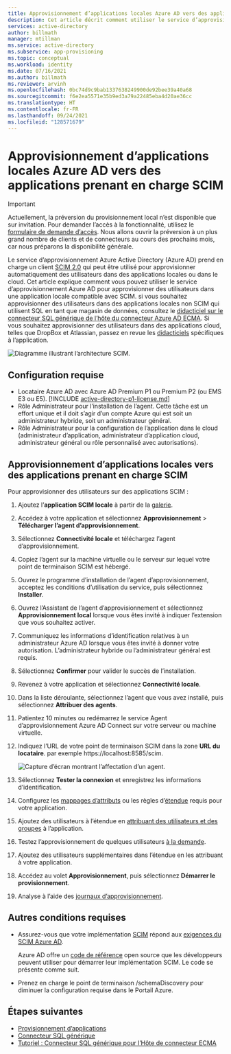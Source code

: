```yaml
---
title: Approvisionnement d’applications locales Azure AD vers des applications prenant en charge SCIM
description: Cet article décrit comment utiliser le service d’approvisionnement Azure AD pour approvisionner des utilisateurs dans une application locale compatible avec SCIM.
services: active-directory
author: billmath
manager: mtillman
ms.service: active-directory
ms.subservice: app-provisioning
ms.topic: conceptual
ms.workload: identity
ms.date: 07/16/2021
ms.author: billmath
ms.reviewer: arvinh
ms.openlocfilehash: 0bc74d9c9bab1337638249900de92bee39a40a68
ms.sourcegitcommit: f6e2ea5571e35b9ed3a79a22485eba4d20ae36cc
ms.translationtype: HT
ms.contentlocale: fr-FR
ms.lasthandoff: 09/24/2021
ms.locfileid: "128571679"
---
```

# <a name="azure-ad-on-premises-application-provisioning-to-scim-enabled-apps"></a>Approvisionnement d’applications locales Azure AD vers des applications prenant en charge SCIM

>[!IMPORTANT]
> Actuellement, la préversion du provisionnement local n’est disponible que sur invitation. Pour demander l’accès à la fonctionnalité, utilisez le [formulaire de demande d’accès](https://aka.ms/onpremprovisioningpublicpreviewaccess). Nous allons ouvrir la préversion à un plus grand nombre de clients et de connecteurs au cours des prochains mois, car nous préparons la disponibilité générale.

Le service d’approvisionnement Azure Active Directory (Azure AD) prend en charge un client [SCIM 2.0](https://techcommunity.microsoft.com/t5/identity-standards-blog/provisioning-with-scim-getting-started/ba-p/880010) qui peut être utilisé pour approvisionner automatiquement des utilisateurs dans des applications locales ou dans le cloud. Cet article explique comment vous pouvez utiliser le service d’approvisionnement Azure AD pour approvisionner des utilisateurs dans une application locale compatible avec SCIM. si vous souhaitez approvisionner des utilisateurs dans des applications locales non SCIM qui utilisent SQL en tant que magasin de données, consultez le [didacticiel sur le connecteur SQL générique de l’hôte du connecteur Azure AD ECMA](tutorial-ecma-sql-connector.md). Si vous souhaitez approvisionner des utilisateurs dans des applications cloud, telles que DropBox et Atlassian, passez en revue les [didacticiels](../../active-directory/saas-apps/tutorial-list.md) spécifiques à l’application.

![Diagramme illustrant l’architecture SCIM.](./media/on-premises-scim-provisioning/scim-4.png)

## <a name="prerequisites"></a>Configuration requise
- Locataire Azure AD avec Azure AD Premium P1 ou Premium P2 (ou EMS E3 ou E5). [!INCLUDE [active-directory-p1-license.md](../../../includes/active-directory-p1-license.md)]
- Rôle Administrateur pour l’installation de l’agent. Cette tâche est un effort unique et il doit s’agir d’un compte Azure qui est soit un administrateur hybride, soit un administrateur général. 
- Rôle Administrateur pour la configuration de l’application dans le cloud (administrateur d’application, administrateur d’application cloud, administrateur général ou rôle personnalisé avec autorisations).

## <a name="on-premises-app-provisioning-to-scim-enabled-apps"></a>Approvisionnement d’applications locales vers des applications prenant en charge SCIM
Pour approvisionner des utilisateurs sur des applications SCIM :

 1. Ajoutez l’**application SCIM locale** à partir de la [galerie](../../active-directory/manage-apps/add-application-portal.md).
 1. Accédez à votre application et sélectionnez **Approvisionnement** > **Télécharger l’agent d’approvisionnement**.
 1. Sélectionnez **Connectivité locale** et téléchargez l’agent d’approvisionnement.
 1. Copiez l’agent sur la machine virtuelle ou le serveur sur lequel votre point de terminaison SCIM est hébergé.
 1. Ouvrez le programme d’installation de l’agent d’approvisionnement, acceptez les conditions d’utilisation du service, puis sélectionnez **Installer**.
 1. Ouvrez l’Assistant de l’agent d’approvisionnement et sélectionnez **Approvisionnement local** lorsque vous êtes invité à indiquer l’extension que vous souhaitez activer.
 1. Communiquez les informations d’identification relatives à un administrateur Azure AD lorsque vous êtes invité à donner votre autorisation. L’administrateur hybride ou l’administrateur général est requis.
 1. Sélectionnez **Confirmer** pour valider le succès de l’installation.
 1. Revenez à votre application et sélectionnez **Connectivité locale**.
 1. Dans la liste déroulante, sélectionnez l’agent que vous avez installé, puis sélectionnez **Attribuer des agents**.
 1. Patientez 10 minutes ou redémarrez le service Agent d’approvisionnement Azure AD Connect sur votre serveur ou machine virtuelle.
 1. Indiquez l’URL de votre point de terminaison SCIM dans la zone **URL du locataire**. par exemple https://localhost:8585/scim.
 
     ![Capture d’écran montrant l’affectation d’un agent.](./media/on-premises-scim-provisioning/scim-2.png)
 1. Sélectionnez **Tester la connexion** et enregistrez les informations d’identification.
 1. Configurez les [mappages d’attributs](customize-application-attributes.md) ou les règles d’[étendue](define-conditional-rules-for-provisioning-user-accounts.md) requis pour votre application.
 1. Ajoutez des utilisateurs à l’étendue en [attribuant des utilisateurs et des groupes](../../active-directory/manage-apps/add-application-portal-assign-users.md) à l’application.
 1. Testez l’approvisionnement de quelques utilisateurs [à la demande](provision-on-demand.md).
 1. Ajoutez des utilisateurs supplémentaires dans l’étendue en les attribuant à votre application.
 1. Accédez au volet **Approvisionnement**, puis sélectionnez **Démarrer le provisionnement**.
 1. Analyse à l’aide des [journaux d’approvisionnement](../../active-directory/reports-monitoring/concept-provisioning-logs.md).

## <a name="additional-requirements"></a>Autres conditions requises
* Assurez-vous que votre implémentation [SCIM](https://techcommunity.microsoft.com/t5/identity-standards-blog/provisioning-with-scim-getting-started/ba-p/880010) répond aux [exigences du SCIM Azure AD](use-scim-to-provision-users-and-groups.md).
  
  Azure AD offre un [code de référence](https://github.com/AzureAD/SCIMReferenceCode/wiki) open source que les développeurs peuvent utiliser pour démarrer leur implémentation SCIM. Le code se présente comme suit.
* Prenez en charge le point de terminaison /schemaDiscovery pour diminuer la configuration requise dans le Portail Azure. 

## <a name="next-steps"></a>Étapes suivantes

- [Provisionnement d’applications](user-provisioning.md)
- [Connecteur SQL générique](on-premises-sql-connector-configure.md)
- [Tutoriel : Connecteur SQL générique pour l’Hôte de connecteur ECMA](tutorial-ecma-sql-connector.md)
